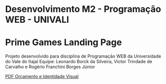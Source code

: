 # Desenvolvimento M2 - Programação WEB - UNIVALI
# Prime Games Landing Page
Projeto desenvolvido para disciplina de Programação WEB da Universidade do Vale do Itajaí
Equipe: Leonardo Borck da Silveira, Victor Trindade de Carvalho e Rogério Franchini Borges Júnior

[PDF Orçamento e Identidade Visual](/Orcamento_Identidade_Visual.pdf)
